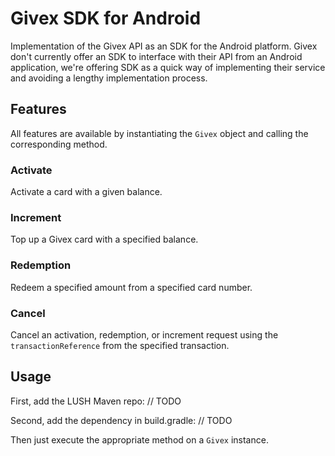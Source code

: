 # Givex SDK for Android

Implementation of the Givex API as an SDK for the Android platform.
Givex don't currently offer an SDK to interface with their API from an Android application,
we're offering SDK as a quick way of implementing their service and avoiding a lengthy
implementation process.

## Features

All features are available by instantiating the `Givex` object and calling the corresponding method.

### Activate
Activate a card with a given balance.

### Increment
Top up a Givex card with a specified balance.

### Redemption
Redeem a specified amount from a specified card number.

### Cancel
Cancel an activation, redemption, or increment request using the `transactionReference` from the specified transaction.

## Usage

First, add the LUSH Maven repo:
// TODO

Second, add the dependency in build.gradle:
// TODO

Then just execute the appropriate method on a `Givex` instance.
